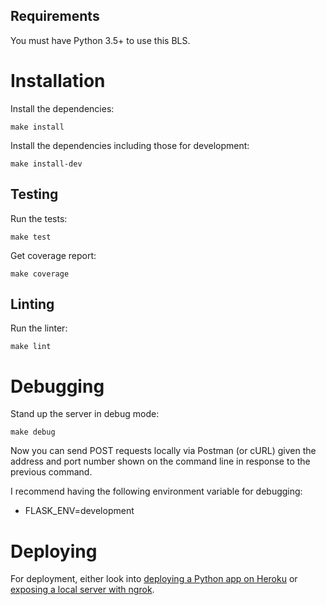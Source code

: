 ## Requirements
You must have Python 3.5+ to use this BLS.


# Installation
Install the dependencies:
```
make install
```

Install the dependencies including those for development:
```
make install-dev
```

## Testing
Run the tests:
```
make test
```

Get coverage report:
```
make coverage
```


## Linting
Run the linter:
```
make lint
```


# Debugging
Stand up the server in debug mode:
```
make debug
```

Now you can send POST requests locally via Postman (or cURL) given the address and port number shown on the command line in response to the previous command.

I recommend having the following environment variable for debugging:

- FLASK_ENV=development


# Deploying
For deployment, either look into [deploying a Python app on Heroku](https://devcenter.heroku.com/articles/getting-started-with-python#deploy-the-app) or [exposing a local server with ngrok](https://ngrok.com/download).
